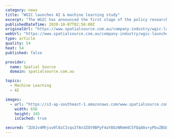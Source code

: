 ```yaml
---
category: news
title: "WGIC launches AI & machine learning study"
excerpt: "The WGIC has announced the first stage of the policy research project, seeking to assess relevance and popularity of AI and machine learning (AI/ML) applications in the geospatial industry. Material released by the WGIC indicates that the study intends to investigate the implications of these techniques on data privacy and personal information,"
publishedDateTime: 2020-10-07T02:56:00Z
originalUrl: "https://www.spatialsource.com.au/company-industry/wgic-launches-ai-machine-learning-study"
webUrl: "https://www.spatialsource.com.au/company-industry/wgic-launches-ai-machine-learning-study"
type: article
quality: 54
heat: 54
published: false

provider:
  name: Spatial Source
  domain: spatialsource.com.au

topics:
  - Machine Learning
  - AI

images:
  - url: "https://s3-ap-southeast-1.amazonaws.com/www.spatialsource.com.au/wp-content/uploads/2017/03/31114231/artificial-intelligence-machine-learning-geoawesomeness-656.jpg"
    width: 656
    height: 345
    isCached: true

secured: "ZUXJv4Mhjuv0l8zCIsqv2fAn3ZOt9BPyF4aY8OzNRmH4C5fQq8AvryPbuZBGEia3BcrMrAoiwsu7P63jc7yG7vHQfGyXdRhENSZof+9q+aN22owRopSS6MZjeaA1lkRo/+BlSdnN7EvRu8LGWGO683+GRmRdnRRYOn4lc/Y5MpvGEhc4/7VU9FQi6EdHPScCpfyVZj8KIL5qloiQpQycQ1tIZclfmWrOqKU7EJeR9owJiCx4zhzeqH8n8vV8FA/VnH5pZn80n6bhci6cKx10tr0kRcuhc6LJxU7WtqsfnU0MzEUW27eGzXovTIYMfEBqSZNYipEzNCUQVNvi2oqIw34FdcPyrpfcE2uN8+vjJaA=;Lz6I4nd+Frzch3r9ZE6COA=="
---
```


